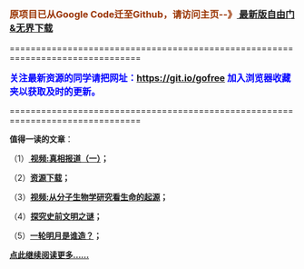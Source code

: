 <h3><font color="#993300"> 原项目已从Google Code迁至Github，请访问主页--》<a href="https://github.com/sglfree/freesky/wiki/%E8%87%AA%E7%94%B1%E9%97%A8%E6%9C%80%E6%96%B0%E7%89%88%E4%B8%8B%E8%BD%BD-%E6%97%A0%E7%95%8C%E6%B5%8F%E8%A7%88%E6%9C%80%E6%96%B0%E6%AD%A3%E5%BC%8F%E7%89%88%E4%B8%8B%E8%BD%BD-%E7%BF%BB%E5%A2%99%E8%BD%AF%E4%BB%B6%E4%B8%8B%E8%BD%BD" target="_blank"> 最新版自由门&无界下载</a></font></h3>
<p>===============================================================================</p>
<font color="blue" size="3"><strong>关注最新资源的同学请把网址：<font color="#993300"><a href="https://git.io/gofree" target="_blank">https://git.io/gofree</a> </font>加入浏览器收藏夹以获取及时的更新。</strong></font>
<p>===============================================================================</p>
<p><strong>值得一读的文章</strong>：</p>
<p>（1）<strong><a href="http://www.jotfreesky.gq/go/truth" target="_blank"> 视频:真相报道（一）</a>；</strong></p>
<p>（2）<strong><a href="http://www.jotfreesky.gq/res-download/" target="_blank">资源下载</a>；</strong></p>
<p>（3）<strong><a href="http://www.jotfreesky.gq/go/biology" target="_blank">视频:从分子生物学研究看生命的起源</a>；</strong></p>
<p>（4）<strong><a href="http://www.jotfreesky.gq/go/discovery" target="_blank">探究史前文明之谜</a>；</strong></p>
<p>（5）<strong><a href="http://www.jotfreesky.gq/go/moon" target="_blank">一轮明月是谁造？</a>；</strong></p>
<p><strong><a href="http://www.jotfreesky.gq/" target="_blank">点此继续阅读更多……</a></strong></p>
